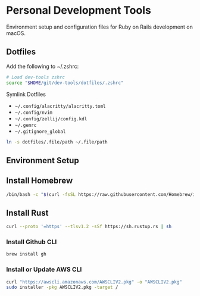 # Personal Development Tools

Environment setup and configuration files for Ruby on Rails development on macOS.

## Dotfiles

Add the following to ~/.zshrc:

```sh
# Load dev-tools zshrc
source "$HOME/git/dev-tools/dotfiles/.zshrc"
```

Symlink Dotfiles

- `~/.config/alacritty/alacritty.toml`
- `~/.config/nvim`
- `~/.config/zellij/config.kdl`
- `~/.gemrc`
- `~/.gitignore_global`

```sh
ln -s dotfiles/.file/path ~/.file/path
```

## Environment Setup

## Install Homebrew

```sh
/bin/bash -c "$(curl -fsSL https://raw.githubusercontent.com/Homebrew/install/HEAD/install.sh)"
```

## Install Rust

```sh
curl --proto '=https' --tlsv1.2 -sSf https://sh.rustup.rs | sh
```

### Install Github CLI

```sh
brew install gh
```

### Install or Update AWS CLI

```sh
curl "https://awscli.amazonaws.com/AWSCLIV2.pkg" -o "AWSCLIV2.pkg"
sudo installer -pkg AWSCLIV2.pkg -target /
```
